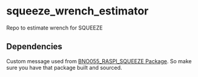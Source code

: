# squeeze_wrench_estimator
Repo to estimate wrench for SQUEEZE

## Dependencies

Custom message used from [BNO055_RASPI_SQUEEZE Package](https://github.com/ASU-RISE-Lab/bno055_raspi_squeeze). So make sure you have that package built and sourced.
